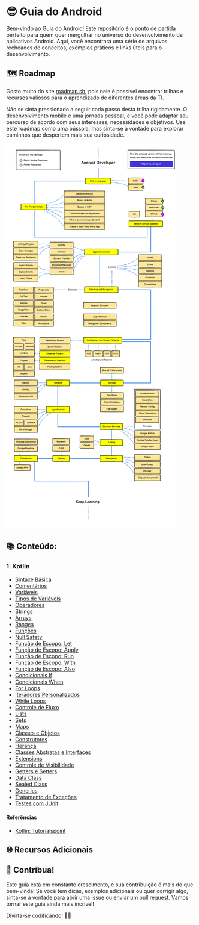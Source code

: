 # 😎 Guia do Android 

Bem-vindo ao Guia do Android! Este repositório é o ponto de partida perfeito para quem quer mergulhar no universo do desenvolvimento de aplicativos Android. Aqui, você encontrará uma série de arquivos recheados de conceitos, exemplos práticos e links úteis para o desenvolvimento.

## 🗺️ Roadmap

Gosto muito do site [roadmap.sh](https://roadmap.sh/), pois nele é possível encontrar trilhas e recursos valiosos para o aprendizado de diferentes áreas da TI. 

Não se sinta pressionado a seguir cada passo desta trilha rigidamente. O desenvolvimento mobile é uma jornada pessoal, e você pode adaptar seu percurso de acordo com seus interesses, necessidades e objetivos. Use este roadmap como uma bússola, mas sinta-se à vontade para explorar caminhos que despertem mais sua curiosidade.

![Trilha Android](./Imagens/android-roadmap.png)

## 📚 Conteúdo:

### 1. Kotlin

- [Sintaxe Básica](./Kotlin/Sintaxe%20Básica.md)
- [Comentários](./Kotlin/Comentários.md)
- [Variáveis](./Kotlin/Variáveis.md)
- [Tipos de Variáveis](./Kotlin/Tipos%20de%20Variáveis.md)
- [Operadores](./Kotlin/Operadores.md)
- [Strings](./Kotlin/Strings.md)
- [Arrays](./Kotlin/Arrays.md)
- [Ranges](./Kotlin/Range.md)
- [Funções](./Kotlin/Funções.md)
- [Null Safety](./Kotlin/Null)
- [Função de Escopo: Let](./Kotlin/Let.md)
- [Função de Escopo: Apply](./Kotlin/Apply.md)
- [Função de Escopo: Run](./Kotlin/Run.md)
- [Função de Escopo: With](./Kotlin/With.md)
- [Função de Escopo: Also](./Kotlin/Also.md)
- [Condicionais If](./Kotlin/Condicionais%20If.md)
- [Condicionais When](./Kotlin/Condicionais%20When.md)
- [For Loops](./Kotlin/For%20Loops.md)
- [Iteradores Personalizados](./Kotlin/Iteradores%20Personalizados.md)
- [While Loops](./Kotlin/While%20Loops.md)
- [Controle de Fluxo](./Kotlin/Controle%20de%20Fluxo.md)
- [Lists](./Kotlin/Lists.md)
- [Sets](./Kotlin/Sets.md)
- [Maps](./Kotlin/Maps.md)
- [Classes e Objetos](./Kotlin/Classes%20e%20Objetos.md)
- [Construtores](./Kotlin/Construtores.md)
- [Herança](./Kotlin/Herança.md)
- [Classes Abstratas e Interfaces](./Kotlin/Classes%20Abstratas%20e%20Interfaces.md)
- [Extensions](./Kotlin/Extensions.md)
- [Controle de Visibilidade](./Kotlin/Controle%20de%20Visibilidade.md)
- [Getters e Setters](./Kotlin/Getters%20e%20Setters.md)
- [Data Class](./Kotlin/Data%20Class.md)
- [Sealed Class](./Kotlin/Sealed%20Class.md)
- [Generics](./Kotlin/Generics.md)
- [Tratamento de Exceções](./Kotlin/Tratamento%20de%20Exceções.md)
- [Testes com JUnit](./Kotlin/JUnit.md)

#### Referências

- [Kotlin: Tutorialspoint](https://www.tutorialspoint.com/kotlin/index.htm)

## 🌐 Recursos Adicionais



## 🤝 Contribua!

Este guia está em constante crescimento, e sua contribuição é mais do que bem-vinda! Se você tem dicas, exemplos adicionais ou quer corrigir algo, sinta-se à vontade para abrir uma issue ou enviar um pull request. Vamos tornar este guia ainda mais incrível!

Divirta-se codificando! 🚀✨